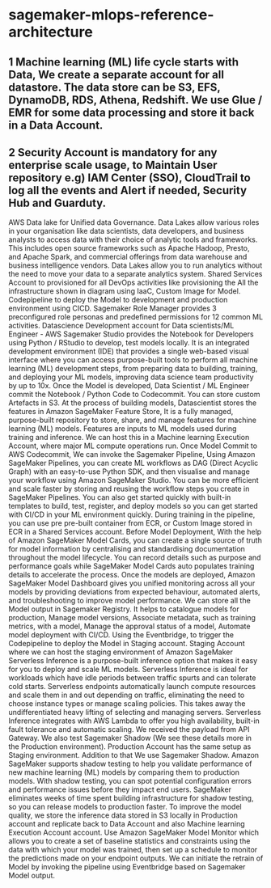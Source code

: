 # sagemaker-mlops-reference-architecture
## 1 Machine learning (ML) life cycle starts with Data, We create a separate account for all datastore. The data store can be S3, EFS, DynamoDB, RDS, Athena, Redshift. We use Glue / EMR for some data processing and store it back in a Data Account.

## 2 Security Account is mandatory for any enterprise scale usage, to Maintain User repository e.g) IAM Center (SSO), CloudTrail to log all the events and Alert if needed, Security Hub and Guarduty.
AWS Data lake for Unified data Governance. Data Lakes allow various roles in your organisation like data scientists, data developers, and business analysts to access data with their choice of analytic tools and frameworks. This includes open source frameworks such as Apache Hadoop, Presto, and Apache Spark, and commercial offerings from data warehouse and business intelligence vendors. Data Lakes allow you to run analytics without the need to move your data to a separate analytics system.
Shared Services Account to provisioned for all DevOps activities like provisioning the All the infrastructure shown in diagram using IaaC, Custom Image for Model. Codepipeline to deploy the Model to development and production environment using CICD.
Sagemaker Role Manager provides 3 preconfigured role personas and predefined permissions for 12 common ML activities.
Datascience Development account for Data scientists/ML Engineer - AWS Sagemaker Studio provides the Notebook for Developers using Python / RStudio to develop, test models locally. It is an integrated development environment (IDE) that provides a single web-based visual interface where you can access purpose-built tools to perform all machine learning (ML) development steps, from preparing data to building, training, and deploying your ML models, improving data science team productivity by up to 10x.
Once the Model is developed, Data Scientist / ML Engineer commit the Notebook / Python Code to Codecommit. You can store custom Artefacts in S3.
At the process of building models, Datascientist stores the features in Amazon SageMaker Feature Store, It is a fully managed, purpose-built repository to store, share, and manage features for machine learning (ML) models. Features are inputs to ML models used during training and inference. We can host this in a Machine learning Execution Account, where major ML compute operations run.
Once Model Commit to AWS Codecommit, We can invoke the Sagemaker Pipeline, Using Amazon SageMaker Pipelines, you can create ML workflows as DAG (Direct Acyclic Graph) with an easy-to-use Python SDK, and then visualise and manage your workflow using Amazon SageMaker Studio. You can be more efficient and scale faster by storing and reusing the workflow steps you create in SageMaker Pipelines. You can also get started quickly with built-in templates to build, test, register, and deploy models so you can get started with CI/CD in your ML environment quickly. During training in the pipeline, you can use pre pre-built container from ECR, or Custom Image stored in ECR in a Shared Services account.
Before Model Deployment, With the help of Amazon SageMaker Model Cards, you can create a single source of truth for model information by centralising and standardising documentation throughout the model lifecycle. You can record details such as purpose and performance goals while SageMaker Model Cards auto populates training details to accelerate the process. Once the models are deployed, Amazon SageMaker Model Dashboard gives you unified monitoring across all your models by providing deviations from expected behaviour, automated alerts, and troubleshooting to improve model performance.
We can store all the Model output in Sagemaker Registry. It helps to  catalogue models for production, Manage model versions, Associate metadata, such as training metrics, with a model, Manage the approval status of a model, Automate model deployment with CI/CD.
Using the Eventbridge, to trigger the Codepipeline to deploy the Model in Staging account.
Staging Account where we can host the staging environment of Amazon SageMaker Serverless Inference is a purpose-built inference option that makes it easy for you to deploy and scale ML models. Serverless Inference is ideal for workloads which have idle periods between traffic spurts and can tolerate cold starts. Serverless endpoints automatically launch compute resources and scale them in and out depending on traffic, eliminating the need to choose instance types or manage scaling policies. This takes away the undifferentiated heavy lifting of selecting and managing servers. Serverless Inference integrates with AWS Lambda to offer you high availability, built-in fault tolerance and automatic scaling. We received the payload from API Gateway. We also test Sagemaker Shadow (We see these details more in the Production environment).
Production Account has the same setup as Staging environment. Addition to that We use Sagemaker Shadow. Amazon SageMaker supports shadow testing to help you validate performance of new machine learning (ML) models by comparing them to production models. With shadow testing, you can spot potential configuration errors and performance issues before they impact end users. SageMaker eliminates weeks of time spent building infrastructure for shadow testing, so you can release models to production faster.
To improve the model quality, we store the inference data stored in S3 locally in Production account and replicate back to Data Account and also Machine learning Execution Account account.
Use Amazon SageMaker Model Monitor which allows you to create a set of baseline statistics and constraints using the data with which your model was trained, then set up a schedule to monitor the predictions made on your endpoint outputs.
We can initiate the retrain of Model by invoking the pipeline using Eventbridge based on Sagemaker Model output.
